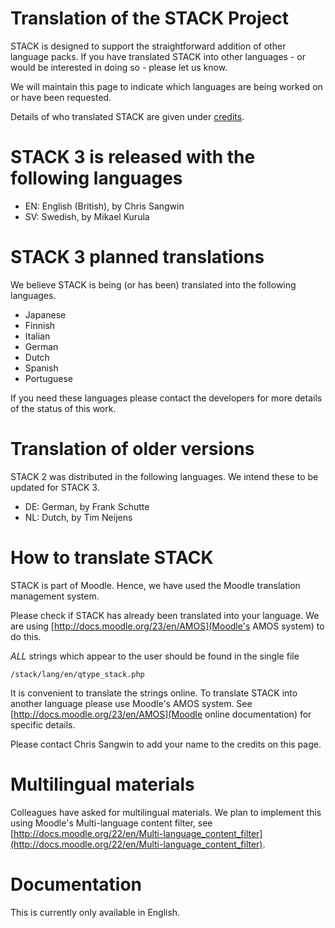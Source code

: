 # Translation of the STACK Project

STACK is designed to support the straightforward addition of other language packs. If you have translated STACK into other languages - or would be interested in doing so - please let us know.

We will maintain this page to indicate which languages are being worked on or have been requested.

Details of who translated STACK are given under [credits](../About/Credits.md).

# STACK 3 is released with the following languages

* EN: English (British), by Chris Sangwin
* SV: Swedish, by Mikael Kurula

# STACK 3 planned translations

We believe STACK is being (or has been) translated into the following languages.

* Japanese
* Finnish
* Italian
* German
* Dutch
* Spanish
* Portuguese 

If you need these languages please contact the developers for more details of the status of this work.

# Translation of older versions

STACK 2 was distributed in the following languages.  We intend these to be updated for STACK 3.

  * DE: German, by Frank Schutte
  * NL: Dutch, by Tim Neijens

# How to translate STACK

STACK is part of Moodle.  Hence, we have used the Moodle translation management system.  

Please check if STACK has already been translated into your language.  We are using [http://docs.moodle.org/23/en/AMOS](Moodle's AMOS system) to do this.  

_ALL_ strings which appear to the user should be found in the single file

    /stack/lang/en/qtype_stack.php

It is convenient to translate the strings online.  To translate STACK into another language please use Moodle's AMOS system.  See [http://docs.moodle.org/23/en/AMOS](Moodle online documentation) for specific details.

Please contact Chris Sangwin to add your name to the credits on this page.

# Multilingual materials

Colleagues have asked for multilingual materials.  We plan to implement this using Moodle's Multi-language content filter, see
[http://docs.moodle.org/22/en/Multi-language_content_filter](http://docs.moodle.org/22/en/Multi-language_content_filter).

# Documentation

This is currently only available in English.
